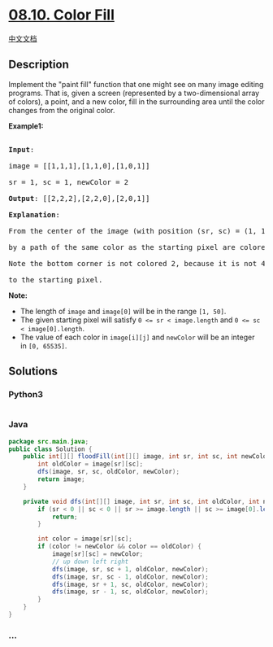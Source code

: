 # [08.10. Color Fill](https://leetcode-cn.com/problems/color-fill-lcci)

[中文文档](/lcci/08.10.Color%20Fill/README.md)

## Description

<p>Implement the &quot;paint fill&quot; function that one might see on many image editing programs. That is, given a screen (represented by a two-dimensional array of colors), a point, and a new color, fill in the surrounding area until the color changes from the original color.</p>

<p><strong>Example1:</strong></p>

<pre>

<strong>Input</strong>: 

image = [[1,1,1],[1,1,0],[1,0,1]] 

sr = 1, sc = 1, newColor = 2

<strong>Output</strong>: [[2,2,2],[2,2,0],[2,0,1]]

<strong>Explanation</strong>: 

From the center of the image (with position (sr, sc) = (1, 1)), all pixels connected 

by a path of the same color as the starting pixel are colored with the new color.

Note the bottom corner is not colored 2, because it is not 4-directionally connected

to the starting pixel.</pre>

<p><b>Note:</b></p>

<ul>
	<li>The length of&nbsp;<code>image</code>&nbsp;and&nbsp;<code>image[0]</code>&nbsp;will be in the range&nbsp;<code>[1, 50]</code>.</li>
	<li>The given starting pixel will satisfy&nbsp;<code>0 &lt;= sr &lt; image.length</code>&nbsp;and&nbsp;<code>0 &lt;= sc &lt; image[0].length</code>.</li>
	<li>The value of each color in&nbsp;<code>image[i][j]</code>&nbsp;and&nbsp;<code>newColor</code>&nbsp;will be an integer in&nbsp;<code>[0, 65535]</code>.</li>
</ul>

## Solutions

<!-- tabs:start -->

### **Python3**

```python

```

### **Java**

```java
package src.main.java;
public class Solution {
    public int[][] floodFill(int[][] image, int sr, int sc, int newColor) {
        int oldColor = image[sr][sc];
        dfs(image, sr, sc, oldColor, newColor);
        return image;
    }

    private void dfs(int[][] image, int sr, int sc, int oldColor, int newColor) {
        if (sr < 0 || sc < 0 || sr >= image.length || sc >= image[0].length) {
            return;
        }

        int color = image[sr][sc];
        if (color != newColor && color == oldColor) {
            image[sr][sc] = newColor;
            // up down left right
            dfs(image, sr, sc + 1, oldColor, newColor);
            dfs(image, sr, sc - 1, oldColor, newColor);
            dfs(image, sr + 1, sc, oldColor, newColor);
            dfs(image, sr - 1, sc, oldColor, newColor);
        }
    }
}
```

### **...**

```

```

<!-- tabs:end -->
